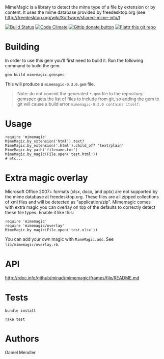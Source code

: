 MimeMagic is a library to detect the mime type of a file by extension or by content. It uses the mime database
provided by freedesktop.org (see http://freedesktop.org/wiki/Software/shared-mime-info/).

[![Build Status](https://secure.travis-ci.org/minad/mimemagic.png?branch=master)](http://travis-ci.org/minad/mimemagic) [![Code Climate](https://codeclimate.com/github/minad/mimemagic.png)](https://codeclimate.com/github/minad/mimemagic)
[![Gittip donate button](http://img.shields.io/gittip/bevry.png)](https://www.gittip.com/min4d/ "Donate weekly to this project using Gittip")
[![Flattr this git repo](http://api.flattr.com/button/flattr-badge-large.png)](https://flattr.com/submit/auto?user_id=min4d&url=https://github.com/minad/mimemagic&title=MimeMagic&language=&tags=github&category=software)

Building
========

In order to use this gem you'll first need to build it.
Run the following command to build the gem.
```bash
gem build mimemagic.gemspec
```

This will produce a `mimemagic-0.3.0.gem` file.

> Note: do not commit the generated `*.gem` file to the repository.
> gemspec gets the list of files to include from git,
> so adding the gem to git will cause a build error `mimemagic-0.3.0 contains itself`.

Usage
=====

    require 'mimemagic'
    MimeMagic.by_extension('html').text?
    MimeMagic.by_extension('.html').child_of? 'text/plain'
    MimeMagic.by_path('filename.txt')
    MimeMagic.by_magic(File.open('test.html'))
    # etc...

Extra magic overlay
=====

Microsoft Office 2007+ formats (xlsx, docx, and pptx) are not supported by the mime database at freedesktop.org. These files are all zipped collections of xml files and will be detected as "application/zip". Mimemagic comes with extra magic you can overlay on top of the defaults to correctly detect these file types. Enable it like this:

    require 'mimemagic'
    require 'mimemagic/overlay'
    MimeMagic.by_magic(File.open('test.xlsx'))

You can add your own magic with `MimeMagic.add`. See `lib/mimemagic/overlay.rb`.

API
===

http://rdoc.info/github/minad/mimemagic/frames/file/README.md

Tests
=====

```
bundle install

rake test
```

Authors
=======

Daniel Mendler
